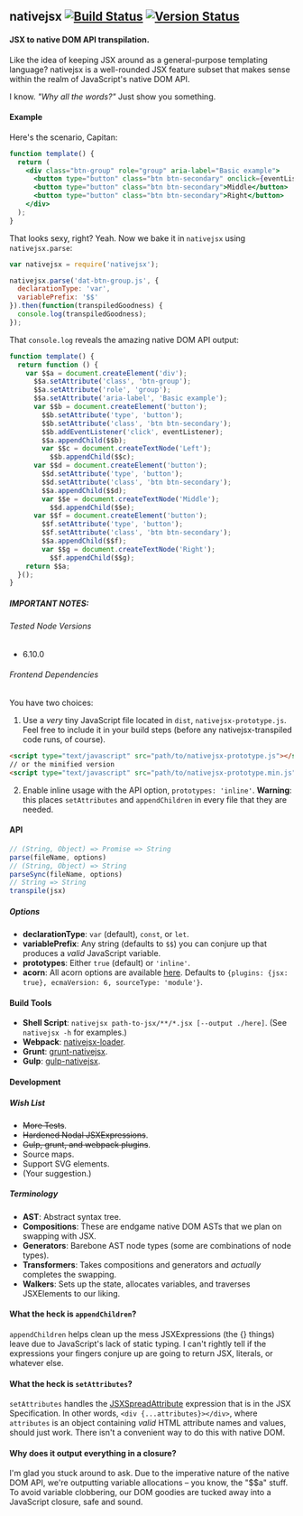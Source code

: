 ## nativejsx [![Build Status](https://travis-ci.org/treycordova/nativejsx.svg?branch=master)](https://travis-ci.org/treycordova/nativejsx) [![Version Status](https://img.shields.io/npm/v/nativejsx.svg)](https://www.npmjs.org/package/nativejsx)
#### JSX to native DOM API transpilation.
Like the idea of keeping JSX around as a general-purpose templating language?
nativejsx is a well-rounded JSX feature subset that makes sense within the realm of JavaScript's native DOM API.

I know. _"Why all the words?"_ Just show you something.

#### Example

Here's the scenario, Capitan:
```jsx
function template() {
  return (
    <div class="btn-group" role="group" aria-label="Basic example">
      <button type="button" class="btn btn-secondary" onclick={eventListener}>Left</button>
      <button type="button" class="btn btn-secondary">Middle</button>
      <button type="button" class="btn btn-secondary">Right</button>
    </div>
  );
}
```
That looks sexy, right? Yeah.
Now we bake it in `nativejsx` using `nativejsx.parse`:
```javascript
var nativejsx = require('nativejsx');

nativejsx.parse('dat-btn-group.js', {
  declarationType: 'var',
  variablePrefix: '$$'
}).then(function(transpiledGoodness) {
  console.log(transpiledGoodness);
});

```
That `console.log` reveals the amazing native DOM API output:
```javascript
function template() {
  return function () {
    var $$a = document.createElement('div');
      $$a.setAttribute('class', 'btn-group');
      $$a.setAttribute('role', 'group');
      $$a.setAttribute('aria-label', 'Basic example');
      var $$b = document.createElement('button');
        $$b.setAttribute('type', 'button');
        $$b.setAttribute('class', 'btn btn-secondary');
        $$b.addEventListener('click', eventListener);
        $$a.appendChild($$b);
        var $$c = document.createTextNode('Left');
          $$b.appendChild($$c);
      var $$d = document.createElement('button');
        $$d.setAttribute('type', 'button');
        $$d.setAttribute('class', 'btn btn-secondary');
        $$a.appendChild($$d);
        var $$e = document.createTextNode('Middle');
          $$d.appendChild($$e);
      var $$f = document.createElement('button');
        $$f.setAttribute('type', 'button');
        $$f.setAttribute('class', 'btn btn-secondary');
        $$a.appendChild($$f);
        var $$g = document.createTextNode('Right');
          $$f.appendChild($$g);
    return $$a;
  }();
}
```

##### IMPORTANT NOTES:
###### Tested Node Versions
- 6.10.0

###### Frontend Dependencies
You have two choices:

1. Use a _very_ tiny JavaScript file located in `dist`, `nativejsx-prototype.js`.
Feel free to include it in your build steps (before any nativejsx-transpiled code runs, of course).

  ```html
  <script type="text/javascript" src="path/to/nativejsx-prototype.js"></script>
  // or the minified version
  <script type="text/javascript" src="path/to/nativejsx-prototype.min.js"></script>
  ```

2. Enable inline usage with the API option, `prototypes: 'inline'`. **Warning**: this places `setAttributes` and `appendChildren` in every file that they are needed.

#### API
```javascript
// (String, Object) => Promise => String
parse(fileName, options)
// (String, Object) => String
parseSync(fileName, options)
// String => String
transpile(jsx)
```
##### Options
- **declarationType**: `var` (default), `const`, or `let`.
- **variablePrefix**: Any string (defaults to `$$`) you can conjure up that produces a _valid_ JavaScript variable.
- **prototypes**: Either `true` (default) or `'inline'`.
- **acorn**: All acorn options are available [here](https://github.com/ternjs/acorn#main-parser). Defaults to `{plugins: {jsx: true}, ecmaVersion: 6, sourceType: 'module'}`.

#### Build Tools
- **Shell Script**: `nativejsx path-to-jsx/**/*.jsx [--output ./here]`. (See `nativejsx -h` for examples.)
- **Webpack**: [nativejsx-loader](https://github.com/treycordova/nativejsx-loader).
- **Grunt**: [grunt-nativejsx](https://github.com/treycordova/grunt-nativejsx).
- **Gulp**: [gulp-nativejsx](https://github.com/treycordova/gulp-nativejsx).

#### Development
##### Wish List
- ~~More Tests~~.
- ~~Hardened Nodal JSXExpressions~~.
- ~~Gulp, grunt, and webpack plugins~~.
- Source maps.
- Support SVG elements.
- (Your suggestion.)

##### Terminology
- **AST**: Abstract syntax tree.
- **Compositions**: These are endgame native DOM ASTs that we plan on swapping with JSX.
- **Generators**: Barebone AST node types (some are combinations of node types).
- **Transformers**: Takes compositions and generators and _actually_ completes the swapping.
- **Walkers**: Sets up the state, allocates variables, and traverses JSXElements to our liking.

#### What the heck is `appendChildren`?
`appendChildren` helps clean up the mess JSXExpressions (the {} things) leave due to JavaScript's lack of static typing. I can't rightly tell if the expressions your fingers conjure up are going to return JSX, literals, or whatever else.
#### What the heck is `setAttributes`?
`setAttributes` handles the [JSXSpreadAttribute](https://facebook.github.io/react/docs/jsx-spread.html) expression that is in the JSX Specification. In other words, `<div {...attributes}></div>`, where `attributes` is an object containing _valid_ HTML attribute names and values, should just work. There isn't a convenient way to do this with native DOM.
#### Why does it output everything in a closure?
I'm glad you stuck around to ask. Due to the imperative nature of the native DOM API, we're outputting variable allocations – you know, the "$$a" stuff. To avoid variable clobbering, our DOM goodies are tucked away into a JavaScript closure, safe and sound.
